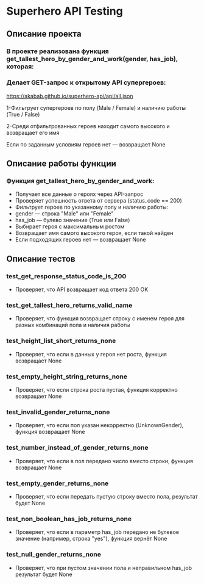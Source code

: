 # Superhero API Testing
## Описание проекта
### В проекте реализована функция get_tallest_hero_by_gender_and_work(gender, has_job), которая:

### Делает GET-запрос к открытому API супергероев:
https://akabab.github.io/superhero-api/api/all.json

1-Фильтрует супергероев по полу (Male / Female) и наличию работы (True / False)

2-Среди отфильтрованных героев находит самого высокого и возвращает его имя

   Если по заданным условиям героев нет — возвращает None

## Описание работы функции
### Функция get_tallest_hero_by_gender_and_work:

- Получает все данные о героях через API-запрос
- Проверяет успешность ответа от сервера (status_code == 200)
- Фильтрует героев по указанному полу и наличию работы:
- gender — строка "Male" или "Female"
- has_job — булево значение (True или False)
- Выбирает героя с максимальным ростом
- Возвращает имя самого высокого героя, если такой найден
- Если подходящих героев нет — возвращает None

## Описание тестов


### test_get_response_status_code_is_200
- Проверяет, что API возвращает код ответа 200 OK


### test_get_tallest_hero_returns_valid_name
- Проверяет, что функция возвращает строку с именем героя для разных комбинаций пола и наличия работы

### test_height_list_short_returns_none
- Проверяет, что если в данных у героя нет роста, функция возвращает None

### test_empty_height_string_returns_none
- Проверяет, что если строка роста пустая, функция корректно возвращает None

### test_invalid_gender_returns_none
- Проверяет, что если пол указан некорректно (UnknownGender), функция возвращает None

### test_number_instead_of_gender_returns_none
- Проверяет, что если в пол передано число вместо строки, функция возвращает None

### test_empty_gender_returns_none
- Проверяет, что если передать пустую строку вместо пола, результат будет None

### test_non_boolean_has_job_returns_none
- Проверяет, что если в параметр has_job передано не булевое значение (например, строка "yes"), функция вернёт None

### test_null_gender_returns_none
- Проверяет, что при пустом значении пола и неправильном has_job результат будет None

